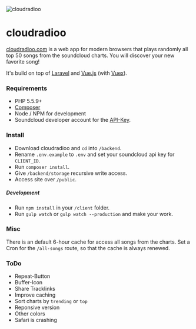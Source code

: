 ![cloudradioo](http://i.imgur.com/lf18DnW.jpg)

cloudradioo
===============

[cloudradioo.com](http://cloudradioo.com) is a web app for modern browsers that plays randomly all top 50 songs from the soundcloud charts. You will discover your new favorite song!

It's build on top of [Laravel](https://www.laravel.com) and [Vue.js](http://vuejs.org) (with [Vuex](https://github.com/vuejs/vuex)).

### Requirements

* PHP 5.5.9+
* [Composer](https://getcomposer.org/)
* Node / NPM for development
* Soundcloud developer account for the [API-Key](https://developers.soundcloud.com/).

### Install

* Download cloudradioo and `cd` into `/backend`.
* Rename `.env.example` to `.env` and set your soundcloud api key for `CLIENT_ID`.
* Run `composer install`.
* Give `/backend/storage` recursive write access.
* Access site over `/public`.

##### Development

* Run `npm install` in your `/client` folder.
* Run `gulp watch` or `gulp watch --production` and make your work.

### Misc

There is an default 6-hour cache for access all songs from the charts. Set a Cron for the `/all-songs` route, so that the cache is always renewed.

### ToDo

* Repeat-Button
* Buffer-Icon
* Share Tracklinks
* Improve caching
* Sort charts by `trending` or `top`
* Reponsive version
* Other colors
* Safari is crashing
